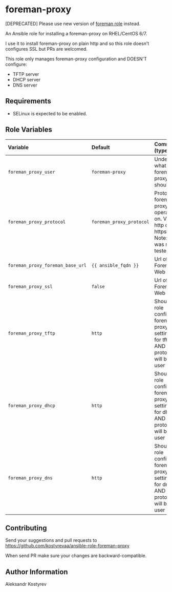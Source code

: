 foreman-proxy
=========
[DEPRECATED] Please use new version of [foreman role](https://github.com/kostyrevaa/ansible-role-foreman) instead.

An Ansible role for installing a foreman-proxy on RHEL/CentOS 6/7.

I use it to install foreman-proxy on plain http and so this role doesn't configures SSL but PRs are welcomed.

This role only manages foreman-proxy configuration and DOESN'T configure:

- TFTP server
- DHCP server
- DNS server

## Requirements

- SELinux is expected to be enabled.

## Role Variables

| Variable                         | Default                  | Comments (type)                                                                           |
| :---                             | :---                     | :---                                                                                      |
| `foreman_proxy_user`             | `foreman-proxy`          | Under what user foreman-proxy should run                                                  |
| `foreman_proxy_protocol`         | `foreman_proxy_protocol` | Protocol foreman-proxy will operate on. Values: http or https. Note: https was not tested |
| `foreman_proxy_foreman_base_url` | `{{ ansible_fqdn }}`     | Url of Foreman Web UI                                                                     |
| `foreman_proxy_ssl`              | `false`                  | Url of Foreman Web UI                                                                     |
| `foreman_proxy_tftp`             | `http`                   | Should this role configure foreman-proxy settings for tftp AND what protocol will be user |
| `foreman_proxy_dhcp`             | `http`                   | Should this role configure foreman-proxy settings for dhcp AND what protocol will be user |
| `foreman_proxy_dns`              | `http`                   | Should this role configure foreman-proxy settings for dns AND what protocol will be user  |



## Contributing

 Send your suggestions and pull requests to https://github.com/kostyrevaa/ansible-role-foreman-proxy

 When send PR make sure your changes are backward-compatible.


Author Information
------------------

Aleksandr Kostyrev

